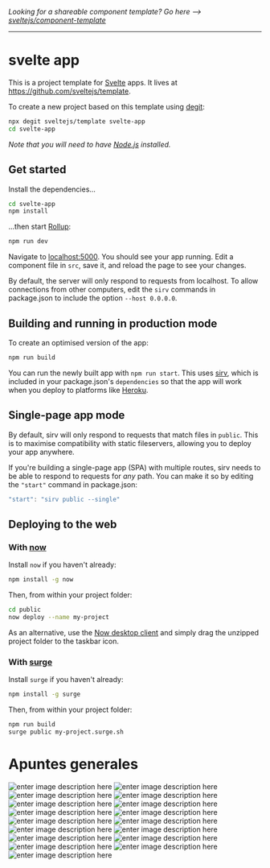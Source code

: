 *Looking for a shareable component template? Go here --> [sveltejs/component-template](https://github.com/sveltejs/component-template)*

---

# svelte app

This is a project template for [Svelte](https://svelte.dev) apps. It lives at https://github.com/sveltejs/template.

To create a new project based on this template using [degit](https://github.com/Rich-Harris/degit):

```bash
npx degit sveltejs/template svelte-app
cd svelte-app
```

*Note that you will need to have [Node.js](https://nodejs.org) installed.*


## Get started

Install the dependencies...

```bash
cd svelte-app
npm install
```

...then start [Rollup](https://rollupjs.org):

```bash
npm run dev
```

Navigate to [localhost:5000](http://localhost:5000). You should see your app running. Edit a component file in `src`, save it, and reload the page to see your changes.

By default, the server will only respond to requests from localhost. To allow connections from other computers, edit the `sirv` commands in package.json to include the option `--host 0.0.0.0`.


## Building and running in production mode

To create an optimised version of the app:

```bash
npm run build
```

You can run the newly built app with `npm run start`. This uses [sirv](https://github.com/lukeed/sirv), which is included in your package.json's `dependencies` so that the app will work when you deploy to platforms like [Heroku](https://heroku.com).


## Single-page app mode

By default, sirv will only respond to requests that match files in `public`. This is to maximise compatibility with static fileservers, allowing you to deploy your app anywhere.

If you're building a single-page app (SPA) with multiple routes, sirv needs to be able to respond to requests for *any* path. You can make it so by editing the `"start"` command in package.json:

```js
"start": "sirv public --single"
```


## Deploying to the web

### With [now](https://zeit.co/now)

Install `now` if you haven't already:

```bash
npm install -g now
```

Then, from within your project folder:

```bash
cd public
now deploy --name my-project
```

As an alternative, use the [Now desktop client](https://zeit.co/download) and simply drag the unzipped project folder to the taskbar icon.

### With [surge](https://surge.sh/)

Install `surge` if you haven't already:

```bash
npm install -g surge
```

Then, from within your project folder:

```bash
npm run build
surge public my-project.surge.sh
```

# Apuntes generales
![enter image description here](https://static.platzi.com/media/user_upload/0001-06f03076-11b8-4f4f-ae37-88e5baeacec5.jpg)
![enter image description here](https://static.platzi.com/media/user_upload/0003-20137503-7c0e-45e9-b6ce-fdee1da95251.jpg)
![enter image description here](https://static.platzi.com/media/user_upload/0004-ae795aba-e631-4008-9752-683d36c3efc3.jpg)
![enter image description here](https://static.platzi.com/media/user_upload/0005-9c0633c6-f228-4d59-aa4a-dc339af5fcfd.jpg)
![enter image description here](https://static.platzi.com/media/user_upload/0006-284820cb-60df-49e5-a815-cdaf64a6f1aa.jpg)
![enter image description here](https://static.platzi.com/media/user_upload/0007-8b153900-7995-410a-9aa0-dac07d7d9a3d.jpg)
![enter image description here](https://static.platzi.com/media/user_upload/0008-8f41adf9-a7a3-4e25-97ca-978ac4ace556.jpg)
![enter image description here](https://static.platzi.com/media/user_upload/0009-21358a8a-daf6-4003-b741-f246442f2bfe.jpg)
![enter image description here](https://static.platzi.com/media/user_upload/0010-dbd78302-1c8e-4bb7-8ff3-ad3824be4157.jpg)
![enter image description here](https://static.platzi.com/media/user_upload/0011-988fe29f-6843-4d4a-ba16-181b891c3dad.jpg)
![enter image description here](https://static.platzi.com/media/user_upload/0012-1de16205-635a-417c-8da2-ad96c517aef3.jpg)
![enter image description here](https://static.platzi.com/media/user_upload/0013-9ee15cd3-eebf-458f-8683-a282f4e884bf.jpg)
![enter image description here](https://static.platzi.com/media/user_upload/0014-6fcfb415-6f1c-4e5a-9127-d0e184219167.jpg)
![enter image description here](https://static.platzi.com/media/user_upload/0015-2f5f46d2-44f9-4042-976a-28e6238ba702.jpg)
![enter image description here](https://static.platzi.com/media/user_upload/0016-730e182a-741e-4687-a277-fc818f22ea06.jpg)
![enter image description here](https://static.platzi.com/media/user_upload/0017-9cc15654-d531-4123-bd0e-be54af6e8f65.jpg)
![enter image description here](https://static.platzi.com/media/user_upload/0018-ecbe3106-2060-4fda-bc12-11b0393a0c59.jpg)
